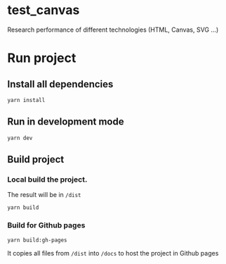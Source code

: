 # test_canvas

Research performance of different technologies (HTML, Canvas, SVG ...)

# Run project

## Install all dependencies

```
yarn install
```

## Run in development mode

```
yarn dev
```

## Build project

### Local build the project.

The result will be in `/dist`

```
yarn build
```

### Build for Github pages

```
yarn build:gh-pages
```

It copies all files from `/dist` into `/docs` to host the project in Github pages
